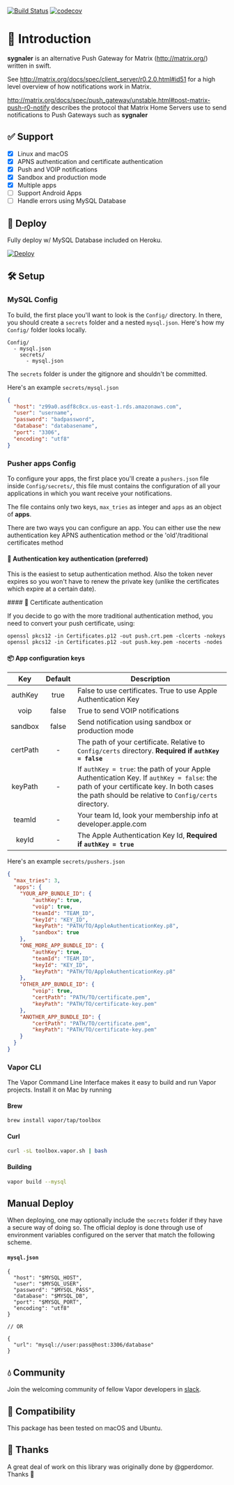 [![Build Status](https://travis-ci.org/gperdomor/sygnaler.svg?branch=master)](https://travis-ci.org/gperdomor/sygnaler)
[![codecov](https://codecov.io/gh/gperdomor/sygnaler/branch/master/graph/badge.svg)](https://codecov.io/gh/gperdomor/sygnaler)

# 📖 Introduction

**sygnaler** is an alternative Push Gateway for Matrix (http://matrix.org/) written in swift.

See http://matrix.org/docs/spec/client_server/r0.2.0.html#id51 for a high level overview of how notifications work in Matrix.

http://matrix.org/docs/spec/push_gateway/unstable.html#post-matrix-push-r0-notify describes the protocol that Matrix Home Servers use to send notifications to Push Gateways such as **sygnaler**

## ✅ Support
- [x] Linux and macOS
- [x] APNS authentication and certificate authentication
- [x] Push and VOIP notifications
- [x] Sandbox and production mode
- [x] Multiple apps
- [ ] Support Android Apps
- [ ] Handle errors using MySQL Database

## 🦄 Deploy

Fully deploy w/ MySQL Database included on Heroku.

[![Deploy](https://www.herokucdn.com/deploy/button.svg)](https://heroku.com/deploy)

## 🛠 Setup

### MySQL Config

To build, the first place you'll want to look is the `Config/` directory. In there, you should create a `secrets` folder and a nested `mysql.json`. Here's how my `Config/` folder looks locally.

```
Config/
  - mysql.json
	secrets/
	  - mysql.json
```

The `secrets` folder is under the gitignore and shouldn't be committed.

Here's an example `secrets/mysql.json`

```json
{
  "host": "z99a0.asdf8c8cx.us-east-1.rds.amazonaws.com",
  "user": "username",
  "password": "badpassword",
  "database": "databasename",
  "port": "3306",
  "encoding": "utf8"
}
```

### Pusher apps Config

To configure your apps, the first place you'll create a `pushers.json` file inside `Config/secrets/`, this file must contains the configuration of all your applications in which you want receive your notifications.

The file contains only two keys, `max_tries` as integer and `apps` as an object of **apps**.

There are two ways you can configure an app. You can either use the new authentication key APNS authentication method or the 'old'/traditional certificates method

#### 🔑 Authentication key authentication (preferred)

This is the easiest to setup authentication method. Also the token never expires so you won't have to renew the private key (unlike the certificates which expire at a certain date).

#### 🎫 Certificate authentication

If you decide to go with the more traditional authentication method, you need to convert your push certificate, using:

```
openssl pkcs12 -in Certificates.p12 -out push.crt.pem -clcerts -nokeys
openssl pkcs12 -in Certificates.p12 -out push.key.pem -nocerts -nodes
```
#### 📦 App configuration keys

| Key      | Default | Description |
|:--------:|:-------:|-------------|
| authKey  | true    | False to use certificates. True to use Apple Authentication Key |
| voip     | false   | True to send VOIP notifications |
| sandbox  | false   | Send notification using sandbox or production mode |
| certPath | -       | The path of your certificate. Relative to `Config/certs` directory. **Required if `authKey = false`** |
| keyPath  | -       | If `authKey = true`: the path of your Apple Authentication Key. If `authKey = false`: the path of your certificate key. In both cases the path should be relative to `Config/certs` directory. |
| teamId   | -       | Your team Id, look your membership info at developer.apple.com |
| keyId    | -       | The Apple Authentication Key Id, **Required if `authKey = true`** |

Here's an example `secrets/pushers.json`

```json
{
  "max_tries": 3,
  "apps": {
    "YOUR_APP_BUNDLE_ID": {
        "authKey": true,
        "voip": true,
        "teamId": "TEAM_ID",
        "keyId": "KEY_ID",
        "keyPath": "PATH/TO/AppleAuthenticationKey.p8",
        "sandbox": true
    },
    "ONE_MORE_APP_BUNDLE_ID": {
        "authKey": true,
        "teamId": "TEAM_ID",
        "keyId": "KEY_ID",
        "keyPath": "PATH/TO/AppleAuthenticationKey.p8"
    },
    "OTHER_APP_BUNDLE_ID": {
        "voip": true,
        "certPath": "PATH/TO/certificate.pem",
        "keyPath": "PATH/TO/certificate-key.pem"
    },
    "ANOTHER_APP_BUNDLE_ID": {
        "certPath": "PATH/TO/certificate.pem",
        "keyPath": "PATH/TO/certificate-key.pem"
    }
  }
}

```

### Vapor CLI

The Vapor Command Line Interface makes it easy to build and run Vapor projects. Install it on Mac by running

#### Brew

```sh
brew install vapor/tap/toolbox
```

#### Curl

```sh
curl -sL toolbox.vapor.sh | bash
```

#### Building

```sh
vapor build --mysql
```

## Manual Deploy

When deploying, one may optionally include the `secrets` folder if they have a secure way of doing so. The official deploy is done through use of environment variables configured on the server that match the following scheme.

#### `mysql.json`

```
{
  "host": "$MYSQL_HOST",
  "user": "$MYSQL_USER",
  "password": "$MYSQL_PASS",
  "database": "$MYSQL_DB",
  "port": "$MYSQL_PORT",
  "encoding": "utf8"
}

// OR

{
  "url": "mysql://user:pass@host:3306/database"
}
```

## 💧 Community

Join the welcoming community of fellow Vapor developers in [slack](http://vapor.team).

## 🔧 Compatibility

This package has been tested on macOS and Ubuntu.

## 🙌 Thanks

A great deal of work on this library was originally done by @gperdomor. Thanks 🙌
